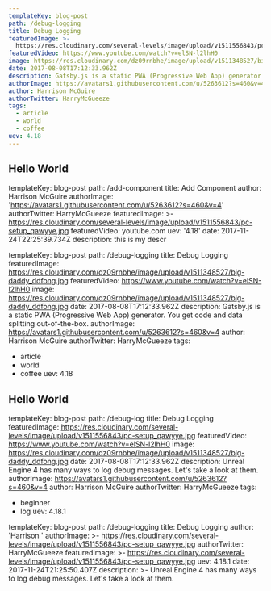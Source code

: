 ```yaml
---
templateKey: blog-post
path: /debug-logging
title: Debug Logging
featuredImage: >-
  https://res.cloudinary.com/several-levels/image/upload/v1511556843/pc-setup_qawyye.jpg
featuredVideo: https://www.youtube.com/watch?v=elSN-l2lhH0
image: https://res.cloudinary.com/dz09rnbhe/image/upload/v1511348527/big-daddy_ddfong.jpg
date: 2017-08-08T17:12:33.962Z
description: Gatsby.js is a static PWA (Progressive Web App) generator. You get code and data splitting out-of-the-box.
authorImage: https://avatars1.githubusercontent.com/u/5263612?s=460&v=4
author: Harrison McGuire
authorTwitter: HarryMcGueeze
tags:
  - article
  - world
  - coffee
uev: 4.18
---
```

## Hello World

templateKey: blog-post
path: /add-component
title: Add Component
author: Harrison McGuire
authorImage: 'https://avatars1.githubusercontent.com/u/5263612?s=460&v=4'
authorTwitter: HarryMcGueeze
featuredImage: >-
  https://res.cloudinary.com/several-levels/image/upload/v1511556843/pc-setup_qawyye.jpg
featuredVideo: youtube.com
uev: '4.18'
date: 2017-11-24T22:25:39.734Z
description: this is my descr



templateKey: blog-post
path: /debug-logging
title: Debug Logging
featuredImage: https://res.cloudinary.com/dz09rnbhe/image/upload/v1511348527/big-daddy_ddfong.jpg
featuredVideo: https://www.youtube.com/watch?v=elSN-l2lhH0
image: https://res.cloudinary.com/dz09rnbhe/image/upload/v1511348527/big-daddy_ddfong.jpg
date: 2017-08-08T17:12:33.962Z
description: Gatsby.js is a static PWA (Progressive Web App) generator. You get code and data splitting out-of-the-box.
authorImage: https://avatars1.githubusercontent.com/u/5263612?s=460&v=4
author: Harrison McGuire
authorTwitter: HarryMcGueeze
tags:
  - article
  - world
  - coffee
uev: 4.18

## Hello World

templateKey: blog-post
path: /debug-log
title: Debug Logging
featuredImage: https://res.cloudinary.com/several-levels/image/upload/v1511556843/pc-setup_qawyye.jpg
featuredVideo: https://www.youtube.com/watch?v=elSN-l2lhH0
image: https://res.cloudinary.com/dz09rnbhe/image/upload/v1511348527/big-daddy_ddfong.jpg
date: 2017-08-08T17:12:33.962Z
description: Unreal Engine 4 has many ways to log debug messages. Let's take a look at
  them.
authorImage: https://avatars1.githubusercontent.com/u/5263612?s=460&v=4
author: Harrison McGuire
authorTwitter: HarryMcGueeze
tags:
  - beginner
  - log
uev: 4.18.1

templateKey: blog-post
path: /debug-logging
title: Debug Logging
author: 'Harrison '
authorImage: >-
  https://res.cloudinary.com/several-levels/image/upload/v1511556843/pc-setup_qawyye.jpg
authorTwitter: HarryMcGueeze
featuredImage: >-
  https://res.cloudinary.com/several-levels/image/upload/v1511556843/pc-setup_qawyye.jpg
uev: 4.18.1
date: 2017-11-24T21:25:50.407Z
description: >-
  Unreal Engine 4 has many ways to log debug messages. Let's take a look at
  them.
